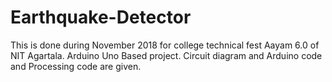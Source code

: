 # Earthquake-Detector
This is done during November 2018 for college technical fest Aayam 6.0 of NIT Agartala. Arduino Uno Based project. Circuit diagram and Arduino code and Processing code are given.
